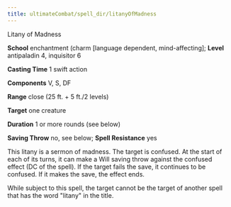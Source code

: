 ```yaml
---
title: ultimateCombat/spell_dir/litanyOfMadness
---
```

Litany of Madness

**School** enchantment (charm [language dependent, mind-affecting]; **Level** antipaladin 4, inquisitor 6

**Casting Time** 1 swift action

**Components** V, S, DF

**Range** close (25 ft. + 5 ft./2 levels)

**Target** one creature

**Duration** 1 or more rounds (see below)

**Saving Throw** no, see below; **Spell Resistance** yes

This litany is a sermon of madness. The target is confused. At the start of each of its turns, it can make a Will saving throw against the confused effect (DC of the spell). If the target fails the save, it continues to be confused. If it makes the save, the effect ends.

While subject to this spell, the target cannot be the target of another spell that has the word "litany" in the title.

